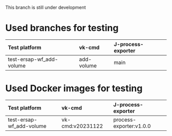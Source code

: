 This branch is still under development

# Used branches for testing

| Test platform | vk-cmd        | J-process-exporter |
| :------------ | :------------ | :----------------- |
| test-ersap-wf_add-volume | add-volume | main               |




# Used Docker images for testing
| Test platform | vk-cmd           | J-process-exporter    |
| :------------ | :--------------- | :-------------------- |
| test-ersap-wf_add-volume | vk-cmd:v20231122 | process-exporter:v1.0.0 |
